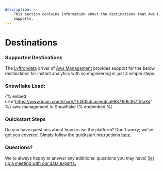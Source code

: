 ```yaml
---
description: >-
    This section contains information about the destinations that Aws Management
    supports.
---
```


# Destinations

### Supported Destinations

The [Lyftrondata](https://www.lyftrondata.com/) driver of [Aws Management](https://www.lyftrondata.com/integration/aws-management/) provides support for the below destinations for instant analytics with no engineering in just 4 simple steps.

### Snowflake Load:

{% embed url="https://www.loom.com/share/11d305dcacee4ca9887158c167f5fa8d" %}
aws-management to Snowflake
{% endembed %}

### Quickstart Steps

Do you have questions about how to use the platform? Don't worry; we've got you covered. Simply follow the quickstart instructions [here](../../../quickstart-steps.md).

### Questions? <a href="#questions" id="questions"></a>

We're always happy to answer any additional questions you may have! [Set up a meeting with our data experts.](https://www.lyftrondata.com/book-a-meeting/)
